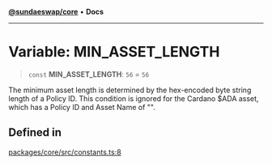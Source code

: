 [**@sundaeswap/core**](../../README.md) • **Docs**

***

# Variable: MIN\_ASSET\_LENGTH

> `const` **MIN\_ASSET\_LENGTH**: `56` = `56`

The minimum asset length is determined by the hex-encoded byte string length of a Policy ID.
This condition is ignored for the Cardano $ADA asset, which has a Policy ID and Asset Name of "".

## Defined in

[packages/core/src/constants.ts:8](https://github.com/SundaeSwap-finance/sundae-sdk/blob/main/packages/core/src/constants.ts#L8)
